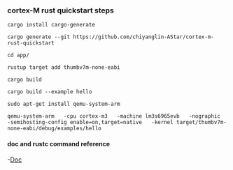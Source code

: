 ### cortex-M rust quickstart steps

    cargo install cargo-generate

    cargo generate --git https://github.com/chiyanglin-AStar/cortex-m-rust-quickstart

    cd app/

    rustup target add thumbv7m-none-eabi

    cargo build

    cargo build --example hello

    sudo apt-get install qemu-system-arm

    qemu-system-arm   -cpu cortex-m3   -machine lm3s6965evb   -nographic   -semihosting-config enable=on,target=native   -kernel target/thumbv7m-none-eabi/debug/examples/hello

#### doc and rustc command reference 

-[Doc](https://doc.rust-lang.org/stable/embedded-book/intro/index.html)
